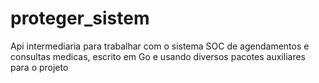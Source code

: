 # proteger_sistem

Api intermediaria para trabalhar com o sistema SOC de agendamentos e consultas medicas, escrito em Go e usando diversos pacotes auxiliares para o projeto